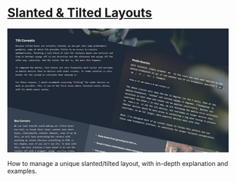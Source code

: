 # [Slanted & Tilted Layouts](https://joerhoney.github.io/slanted-tilted-layouts/)

![Page layout with tilted boxes and text.](https://raw.githubusercontent.com/joerhoney/slanted-tilted-layouts/main/screenshot.jpg)

How to manage a unique slanted/tilted layout, with in-depth explanation and examples.
